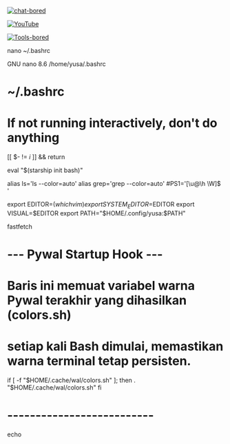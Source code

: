[![chat-bored](https://img.shields.io/badge/endpoint?url=https://b012ed.github.io/chat-B012ED.json&style=?style=for-the-badge&logo=steam)](https://b012ed.github.io/chat.html)

[![YouTube](https://img.shields.io/badge/endpoint?url=https://b012ed.github.io/B012ED.json&style=?style=for-the-badge&logo=youtube)](https://www.youtube.com/channel/UCIqT1hHplli4XvJj7ZUEMzA) 

[![Tools-bored](https://img.shields.io/badge/endpoint?url=https://b012ed.github.io/B012ED-Tools.json&style=?style=for-the-badge&logo=appveyor)](https://www.studypool.com/notebank/search?notebank_qs=b012ed&notebank_qs_university=)


nano ~/.bashrc



  GNU nano 8.6                        /home/yusa/.bashrc                                  
#
# ~/.bashrc
#


# If not running interactively, don't do anything
[[ $- != *i* ]] && return


eval "$(starship init bash)"

alias ls='ls --color=auto'
alias grep='grep --color=auto'
#PS1='[\u@\h \W]\$ '

export EDITOR=$(which vim)
export SYSTEM_EDITOR=$EDITOR
export VISUAL=$EDITOR
export PATH="$HOME/.config/yusa:$PATH"

fastfetch

# --- Pywal Startup Hook ---
# Baris ini memuat variabel warna Pywal terakhir yang dihasilkan (colors.sh)
# setiap kali Bash dimulai, memastikan warna terminal tetap persisten.
if [ -f "$HOME/.cache/wal/colors.sh" ]; then
    . "$HOME/.cache/wal/colors.sh"
fi
# --------------------------

echo